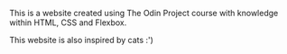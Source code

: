 This is a website created using The Odin Project course with knowledge within HTML, CSS and Flexbox.

This website is also inspired by cats :')
